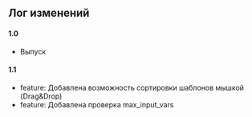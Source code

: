 ## Лог изменений

#### 1.0

* Выпуск

#### 1.1

* feature: Добавлена возможность сортировки шаблонов мышкой (Drag&Drop)
* feature: Добавлена проверка max_input_vars

